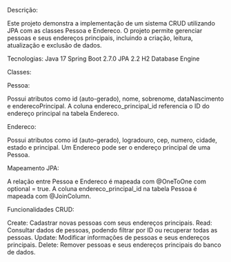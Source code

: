 Descrição:

Este projeto demonstra a implementação de um sistema CRUD utilizando JPA com as classes Pessoa e Endereco. O projeto permite gerenciar pessoas e seus endereços principais, incluindo a criação, leitura, atualização e exclusão de dados.

Tecnologias:
Java 17
Spring Boot 2.7.0
JPA 2.2
H2 Database Engine

Classes:

Pessoa:

Possui atributos como id (auto-gerado), nome, sobrenome, dataNascimento e enderecoPrincipal.
A coluna endereco_principal_id referencia o ID do endereço principal na tabela Endereco.

Endereco:

Possui atributos como id (auto-gerado), logradouro, cep, numero, cidade, estado e principal.
Um Endereco pode ser o endereço principal de uma Pessoa.

Mapeamento JPA:

A relação entre Pessoa e Endereco é mapeada com @OneToOne com optional = true.
A coluna endereco_principal_id na tabela Pessoa é mapeada com @JoinColumn.

Funcionalidades CRUD:

Create: Cadastrar novas pessoas com seus endereços principais.
Read: Consultar dados de pessoas, podendo filtrar por ID ou recuperar todas as pessoas.
Update: Modificar informações de pessoas e seus endereços principais.
Delete: Remover pessoas e seus endereços principais do banco de dados.
